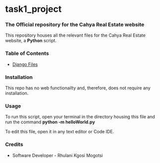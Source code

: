 # task1_project
### The Official repository for the Cahya Real Estate website

This repository houses all the relevant files for the Cahya Real Estate website,
a **Python** script.

### Table of Contents
* [Django Files](https://github.com/CodeMasterWinter/task1_project/blob/main/helloWorld.py)

### Installation
This repo has no web functionailty and, therefore, does not require any installation.

### Usage
To run this script, open your terminal in the directory housing this file and run the command
**python -m helloWorld.py**

To edit this file, open it in any text editor or Code IDE.

### Credits
* Software Developer - Rhulani Kgosi Mogotsi
